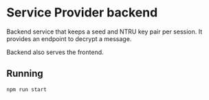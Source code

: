 # Service Provider backend

Backend service that keeps a seed and NTRU key pair per session. It provides an endpoint to decrypt a message.

Backend also serves the frontend.


## Running

```
npm run start
```
